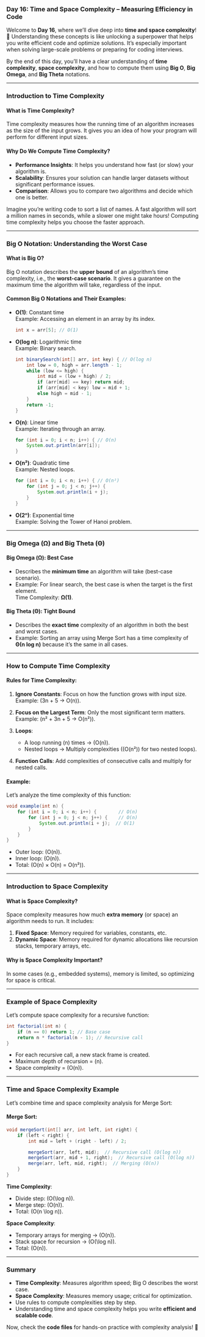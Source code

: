 ### **Day 16: Time and Space Complexity – Measuring Efficiency in Code**

Welcome to **Day 16**, where we’ll dive deep into **time and space complexity**! 🌟 Understanding these concepts is like unlocking a superpower that helps you write efficient code and optimize solutions. It’s especially important when solving large-scale problems or preparing for coding interviews.

By the end of this day, you’ll have a clear understanding of **time complexity**, **space complexity**, and how to compute them using **Big O**, **Big Omega**, and **Big Theta** notations.

---

### **Introduction to Time Complexity**

#### **What is Time Complexity?**
Time complexity measures how the running time of an algorithm increases as the size of the input grows. It gives you an idea of how your program will perform for different input sizes.

#### **Why Do We Compute Time Complexity?**
- **Performance Insights**: It helps you understand how fast (or slow) your algorithm is.  
- **Scalability**: Ensures your solution can handle larger datasets without significant performance issues.  
- **Comparison**: Allows you to compare two algorithms and decide which one is better.  

Imagine you’re writing code to sort a list of names. A fast algorithm will sort a million names in seconds, while a slower one might take hours! Computing time complexity helps you choose the faster approach.

---

### **Big O Notation: Understanding the Worst Case**

#### **What is Big O?**
Big O notation describes the **upper bound** of an algorithm’s time complexity, i.e., the **worst-case scenario**. It gives a guarantee on the maximum time the algorithm will take, regardless of the input.

#### **Common Big O Notations and Their Examples**:
- **O(1)**: Constant time  
  Example: Accessing an element in an array by its index.  
  ```java
  int x = arr[5]; // O(1)
  ```

- **O(log n)**: Logarithmic time  
  Example: Binary search.  
  ```java
  int binarySearch(int[] arr, int key) { // O(log n)
      int low = 0, high = arr.length - 1;
      while (low <= high) {
          int mid = (low + high) / 2;
          if (arr[mid] == key) return mid;
          if (arr[mid] < key) low = mid + 1;
          else high = mid - 1;
      }
      return -1;
  }
  ```

- **O(n)**: Linear time  
  Example: Iterating through an array.  
  ```java
  for (int i = 0; i < n; i++) { // O(n)
      System.out.println(arr[i]);
  }
  ```

- **O(n²)**: Quadratic time  
  Example: Nested loops.  
  ```java
  for (int i = 0; i < n; i++) { // O(n²)
      for (int j = 0; j < n; j++) {
          System.out.println(i + j);
      }
  }
  ```

- **O(2ⁿ)**: Exponential time  
  Example: Solving the Tower of Hanoi problem.

---

### **Big Omega (Ω) and Big Theta (Θ)**

#### **Big Omega (Ω)**: Best Case
- Describes the **minimum time** an algorithm will take (best-case scenario).
- Example: For linear search, the best case is when the target is the first element.  
  Time Complexity: **Ω(1)**.

#### **Big Theta (Θ)**: Tight Bound
- Describes the **exact time** complexity of an algorithm in both the best and worst cases.  
- Example: Sorting an array using Merge Sort has a time complexity of **Θ(n log n)** because it’s the same in all cases.

---

### **How to Compute Time Complexity**

#### **Rules for Time Complexity**:
1. **Ignore Constants**: Focus on how the function grows with input size.  
   Example: \(3n + 5 → O(n)\).
   
2. **Focus on the Largest Term**: Only the most significant term matters.  
   Example: \(n² + 3n + 5 → O(n²)\).
   
3. **Loops**:  
   - A loop running \(n\) times → \(O(n)\).  
   - Nested loops → Multiply complexities (\(O(n²)\) for two nested loops).

4. **Function Calls**: Add complexities of consecutive calls and multiply for nested calls.

#### **Example**:
Let’s analyze the time complexity of this function:
```java
void example(int n) {
    for (int i = 0; i < n; i++) {        // O(n)
        for (int j = 0; j < n; j++) {    // O(n)
            System.out.println(i + j);  // O(1)
        }
    }
}
```
- Outer loop: \(O(n)\).  
- Inner loop: \(O(n)\).  
- Total: \(O(n) × O(n) = O(n²)\).

---

### **Introduction to Space Complexity**

#### **What is Space Complexity?**
Space complexity measures how much **extra memory** (or space) an algorithm needs to run. It includes:
1. **Fixed Space**: Memory required for variables, constants, etc.
2. **Dynamic Space**: Memory required for dynamic allocations like recursion stacks, temporary arrays, etc.

#### **Why is Space Complexity Important?**
In some cases (e.g., embedded systems), memory is limited, so optimizing for space is critical.

---

### **Example of Space Complexity**

Let’s compute space complexity for a recursive function:
```java
int factorial(int n) {
    if (n == 0) return 1; // Base case
    return n * factorial(n - 1); // Recursive call
}
```
- For each recursive call, a new stack frame is created.  
- Maximum depth of recursion = \(n\).  
- Space complexity = \(O(n)\).

---

### **Time and Space Complexity Example**

Let’s combine time and space complexity analysis for Merge Sort:

#### **Merge Sort**:
```java
void mergeSort(int[] arr, int left, int right) {
    if (left < right) {
        int mid = left + (right - left) / 2;

        mergeSort(arr, left, mid);  // Recursive call (O(log n))
        mergeSort(arr, mid + 1, right);  // Recursive call (O(log n))
        merge(arr, left, mid, right);  // Merging (O(n))
    }
}
```

**Time Complexity**:  
- Divide step: \(O(\log n)\).  
- Merge step: \(O(n)\).  
- Total: \(O(n \log n)\).

**Space Complexity**:  
- Temporary arrays for merging → \(O(n)\).  
- Stack space for recursion → \(O(\log n)\).  
- Total: \(O(n)\).

---

### **Summary**

- **Time Complexity**: Measures algorithm speed; Big O describes the worst case.  
- **Space Complexity**: Measures memory usage; critical for optimization.  
- Use rules to compute complexities step by step.  
- Understanding time and space complexity helps you write **efficient and scalable code**.

Now, check the **code files** for hands-on practice with complexity analysis! 🚀